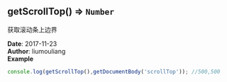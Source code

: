 ## getScrollTop() ⇒ <code>Number</code>
<p>获取滚动条上边界</p>

**Date**: 2017-11-23  
**Author**: liumouliang  
**Example**  
```javascript
console.log(getScrollTop(),getDocumentBody('scrollTop')); //500,500
```
